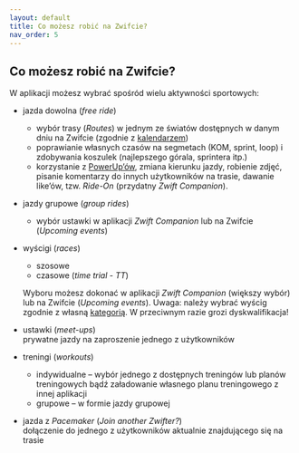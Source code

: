 ```yaml
---
layout: default
title: Co możesz robić na Zwifcie?
nav_order: 5
---
```


## Co możesz robić na Zwifcie?

W aplikacji możesz wybrać spośród wielu aktywności sportowych:

   * jazda dowolna (_free ride_) 
      * wybór trasy (_Routes_) w jednym ze światów dostępnych w danym dniu na Zwifcie (zgodnie z [kalendarzem](https://zwiftinsider.com/schedule))  
      * poprawianie własnych czasów na segmetach (KOM, sprint, loop) i zdobywania koszulek (najlepszego górala, sprintera itp.)
      * korzystanie z [PowerUp’ów](https://zwiftinsider.com/powerups), zmiana kierunku jazdy, robienie zdjęć, pisanie komentarzy do innych użytkowników na trasie, dawanie like’ów, tzw. _Ride-On_ (przydatny _Zwift Companion_).

   * jazdy grupowe  (_group rides_)
      * wybór ustawki w aplikacji _Zwift Companion_ lub na Zwifcie (_Upcoming events_)

   * wyścigi (_races_)
      * szosowe 
      * czasowe (_time trial - TT_)   

      Wyboru możesz dokonać w aplikacji _Zwift Companion_ (większy wybór) lub na Zwifcie (_Upcoming events_). Uwaga: należy wybrać wyścig zgodnie z własną [kategorią](#glosariusz). W przeciwnym razie grozi dyskwalifikacja!

   * ustawki (_meet-ups_)  
      prywatne jazdy na zaproszenie jednego z użytkowników 

   * treningi (_workouts_) 
      * indywidualne – wybór jednego z dostępnych treningów lub planów treningowych bądź załadowanie własnego planu treningowego z innej aplikacji
      * grupowe – w formie jazdy grupowej

   * jazda z _Pacemaker_ (_Join another Zwifter?_)  
        dołączenie do jednego z użytkowników aktualnie znajdującego się na trasie 
